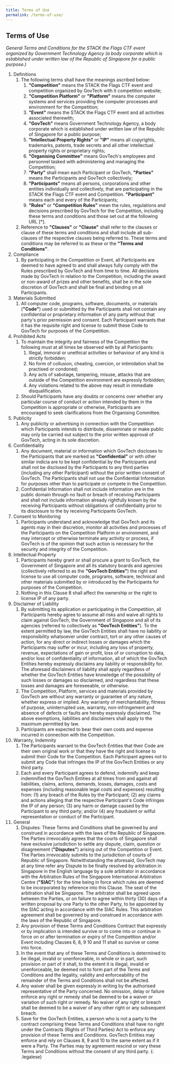 ```yaml
---
title: Terms of Use
permalink: /terms-of-use/
---
```


## Terms of Use

*General Terms and Conditions for the STACK the Flags CTF event organized by Government Technology Agency (a body corporate which is established under written law of the Republic of Singapore for a public purpose.)*

1. Definitions
    1. The following terms shall have the meanings ascribed below:
        1. **"Competition"** means the STACK the Flags CTF event and competition organized by GovTech with it competition website; 
        2. **"Competition Platform"** or **"Platform"** means the computer systems and services providing the computer processes and environment for the Competition;
        3. **"Event"** means the STACK the Flags CTF event and all activities associated therewith;
        4. **"GovTech"** means Government Technology Agency, a body corporate which is established under written law of the Republic of Singapore for a public purpose;
        5. **"Intellectual Property Rights"** or **"IP"** means all copyrights, trademarks, patents, trade secrets and all other intellectual property rights or proprietary rights;
        6. **"Organising Committee"** means GovTech's employees and personnel tasked with administering and managing the Competition;
        7. **"Party"** shall mean each Participant or GovTech, **"Parties"** means the Participants and GovTech collectively;
        8. **"Participants"** means all persons, corporations and other entities individually and collectively, that are participating in the STACK the Flags CTF event and Competition. **"Participant"** means each and every of the Participants;
        9. **"Rules"** or **"Competition Rules"** mean the rules, regulations and decisions prescribed by GovTech for the Competition, including these terms and conditions and those set out at the following URL [*].
    2. Reference to **"Clauses"** or **"Clause"** shall refer to the clauses or clause of these terms and conditions and shall include all sub-clauses of the respective clauses being referred to. These terms and conditions may be referred to as these or the **"Terms and Conditions"**.
2. Compliance
    1. By participating in the Competition or Event, all Participants are deemed to have agreed to and shall always fully comply with the Rules prescribed by GovTech and from time to time. All decisions made by GovTech in relation to the Competition, including the award or non-award of prizes and other benefits, shall be in the sole discretion of GovTech and shall be final and binding on all Participants. 
3. Materials Submitted
    1. All computer code, programs, software, documents, or materials (**"Code"**) used or submitted by the Participants shall not contain any confidential or proprietary information of any party without that party's prior permission and consent. Each Participant warrants that it has the requisite right and license to submit these Code to GovTech for purposes of the Competition.
4. Prohibited Acts
    1. To maintain the integrity and fairness of the Competition the following must at all times be observed with by all Participants:
        1. Illegal, immoral or unethical activities or behaviour of any kind is strictly forbidden;
        2. No form of collusion, cheating, coercion, or intimidation shall be practised or condoned;
        3. Any acts of sabotage, tampering, misuse, attacks that are outside of the Competition environment are expressly forbidden;
        4. Any violations related to the above may result in immediate disqualification.
    2. Should Participants have any doubts or concerns over whether any particular course of conduct or action intended by them in the Competition is appropriate or otherwise, Participants are encouraged to seek clarifications from the Organising Committee.
5. Publicity
    1. Any publicity or advertising in connection with the Competition which Participants intends to distribute, disseminate or make public may only be carried out subject to the prior written approval of GovTech, acting in its sole discretion.
6. Confidentiality
    1. Any document, material or information which GovTech discloses to the Participants that are marked as **"Confidential"** or with other similar indicia are to be kept confidential by the Participants and shall not be disclosed by the Participants to any third parties (including any other Participant) without the prior written consent of GovTech. The Participants shall not use the Confidential Information for purposes other than to participate or compete in the Competition.
    2. Confidential Information shall not include information are in the public domain through no fault or breach of receiving Participants and shall not include information already rightfully known by the receiving Participants without obligations of confidentiality prior to its disclosure to the by receiving Participants GovTech.
7. Consent to Monitoring
    1. Participants understand and acknowledge that GovTech and its agents may in their discretion, monitor all activities and processes of the Participants on the Competition Platform or environment, and may intercept or otherwise terminate any activity or process, if GovTech is of the opinion that such action is necessary for the security and integrity of the Competition.
8. Intellectual Property
    1. Participants hereby grant or shall procure a grant to GovTech, the Government of Singapore and all its statutory boards and agencies (collectively referred to as the **"GovTech Entities"**) the right and license to use all computer code, programs, software, technical and other materials submitted by or introduced by the Participants for purposes of the Competition. 
    2. Nothing in this Clause 8 shall affect the ownership or the right to license IP of any party.
9. Disclaimer of Liability
    1. By submitting its application or participating in the Competition, all Participants hereby agree to assume all risks and waive all rights to claim against GovTech, the Government of Singapore and all of its agencies (referred to collectively as **"GovTech Entities"**). To the extent permitted by law, the GovTech Entities shall have no liability or responsibility whatsoever under contract, tort or any other causes of action, for any direct or indirect losses or damages which the Participants may suffer or incur, including any loss of property, revenue, expectations of gain or profit, loss of or corruption to data, and/or loss of confidentiality of information, all of which the GovTech Entities hereby expressly disclaims any liability or responsibility for. The aforesaid disclaimers of liability shall apply regardless of whether the GovTech Entities have knowledge of the possibility of such losses or damages so disclaimed, and regardless that these losses and damages are foreseeable, or otherwise.
    2. The Competition, Platform, services and materials provided by GovTech are without any warranty or guarantee of any nature, whether express or implied. Any warranty of merchantability, fitness of purpose, uninterrupted use, warranty, non-infringement and absence of defects or faults are hereby expressly disclaimed. The above exemptions, liabilities and disclaimers shall apply to the maximum permitted by law. 
    3. Participants are expected to bear their own costs and expense incurred in connection with the Competition.
10. Warranty, Indemnity
    1. The Participants warrant to the GovTech Entities that their Code are their own original work or that they have the right and license to submit their Code for the Competition.  Each Participant agrees not to submit any Code that infringes the IP of the GovTech Entities or any third party.
    2. Each and every Participant agrees to defend, indemnify and keep indemnified the GovTech Entities at all times from and against all liabilities, claims, actions, demands, losses, damages, costs and expenses (including reasonable legal costs and expenses) resulting from: (1) any breach of the Rules by the Participant; (2) any claims and actions alleging that the respective Participant's Code infringes the IP of any person; (3) any harm or damage caused by the Participant to any third party; and/or (4) any fraudulent or wilful representation or conduct of the Participant. 
11. General
    1. Disputes: These Terms and Conditions shall be governed by and construed in accordance with the laws of the Republic of Singapore. The Parties irrevocably agrees that the courts of Singapore shall have exclusive jurisdiction to settle any dispute, claim, question or disagreement (**"Disputes"**) arising out of the Competition or Event. The Parties irrevocably submits to the jurisdiction of courts of Republic of Singapore. Notwithstanding the aforesaid, GovTech may at any time refer any Dispute to be finally resolved by arbitration in Singapore in the English language by a sole arbitrator in accordance with the Arbitration Rules of the Singapore International Arbitration Centre (**"SIAC"**) for the time being in force which rules are deemed to be incorporated by reference into this Clause.  The seat of the arbitration shall be Singapore. The arbitrator shall be agreed upon between the Parties, or on failure to agree within thirty (30) days of a written proposal by one Party to the other Party, to be appointed by the SIAC acting in accordance with the SIAC Rules. This arbitration agreement shall be governed by and construed in accordance with the laws of the Republic of Singapore.
    2. Any provision of these Terms and Conditions Contract that expressly or by implication is intended survive or to come into or continue in force on or after termination or expiry of the Competition and/or Event including Clauses 6, 8, 9 10 and 11 shall so survive or come into force.
    3. In the event that any of these Terms and Conditions is determined to be illegal, invalid or unenforceable, in whole or in part, such provision or part of it shall, to the extent it is illegal, invalid or unenforceable, be deemed not to form part of the Terms and Conditions and the legality, validity and enforceability of the remainder of the Terms and Conditions shall not be affected.
    4. Any waiver shall be given expressly in writing by the authorised representative of the Party concerned. No omission, delay or failure enforce any right or remedy shall be deemed to be a waiver or variation of such right or remedy. No waiver of any right or breach shall be deemed to be a waiver of any other right or any subsequent breach. 
    5. Save for the GovTech Entities, a person who is not a party to the contract comprising these Terms and Conditions shall have no right under the Contracts (Rights of Third Parties) Act to enforce any provision of these Terms and Conditions. GovTech Entities may enforce and rely on Clauses 8, 9 and 10 to the same extent as if it were a Party. The Parties may by agreement rescind or vary these Terms and Conditions without the consent of any third party. 
{: .legalese}
